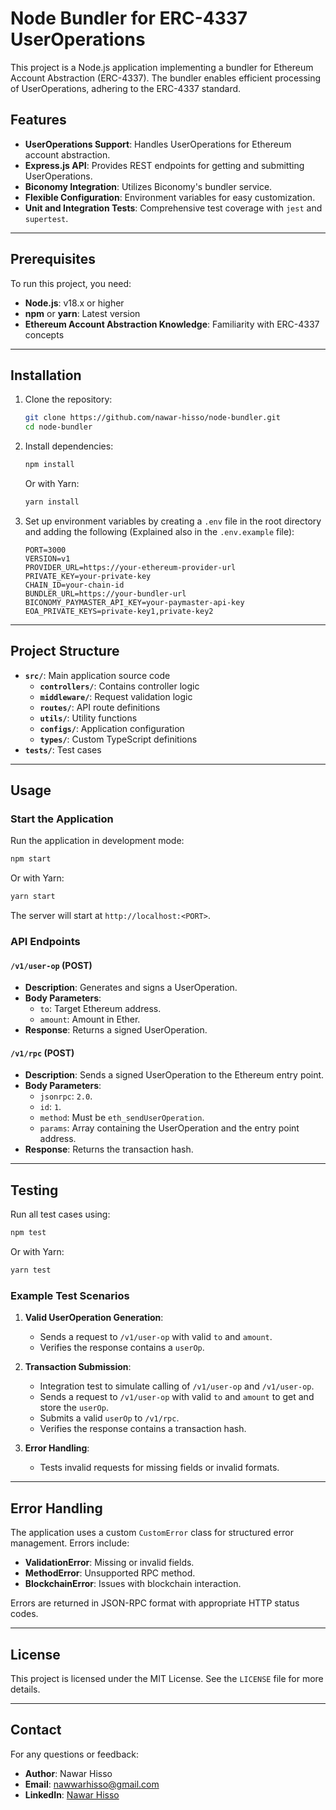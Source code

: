 # Node Bundler for ERC-4337 UserOperations

This project is a Node.js application implementing a bundler for Ethereum Account Abstraction (ERC-4337). The bundler enables efficient processing of UserOperations, adhering to the ERC-4337 standard.

## Features

- **UserOperations Support**: Handles UserOperations for Ethereum account abstraction.
- **Express.js API**: Provides REST endpoints for getting and submitting UserOperations.
- **Biconomy Integration**: Utilizes Biconomy's bundler service.
- **Flexible Configuration**: Environment variables for easy customization.
- **Unit and Integration Tests**: Comprehensive test coverage with `jest` and `supertest`.

---

## Prerequisites

To run this project, you need:

- **Node.js**: v18.x or higher
- **npm** or **yarn**: Latest version
- **Ethereum Account Abstraction Knowledge**: Familiarity with ERC-4337 concepts

---

## Installation

1. Clone the repository:

   ```bash
   git clone https://github.com/nawar-hisso/node-bundler.git
   cd node-bundler
   ```

2. Install dependencies:

   ```bash
   npm install
   ```

   Or with Yarn:

   ```bash
   yarn install
   ```

3. Set up environment variables by creating a `.env` file in the root directory and adding the following (Explained also in the `.env.example` file):
   ```env
   PORT=3000
   VERSION=v1
   PROVIDER_URL=https://your-ethereum-provider-url
   PRIVATE_KEY=your-private-key
   CHAIN_ID=your-chain-id
   BUNDLER_URL=https://your-bundler-url
   BICONOMY_PAYMASTER_API_KEY=your-paymaster-api-key
   EOA_PRIVATE_KEYS=private-key1,private-key2
   ```

---

## Project Structure

- **`src/`**: Main application source code
  - **`controllers/`**: Contains controller logic
  - **`middleware/`**: Request validation logic
  - **`routes/`**: API route definitions
  - **`utils/`**: Utility functions
  - **`configs/`**: Application configuration
  - **`types/`**: Custom TypeScript definitions
- **`tests/`**: Test cases

---

## Usage

### Start the Application

Run the application in development mode:

```bash
npm start
```

Or with Yarn:

```bash
yarn start
```

The server will start at `http://localhost:<PORT>`.

### API Endpoints

#### `/v1/user-op` (POST)

- **Description**: Generates and signs a UserOperation.
- **Body Parameters**:
  - `to`: Target Ethereum address.
  - `amount`: Amount in Ether.
- **Response**: Returns a signed UserOperation.

#### `/v1/rpc` (POST)

- **Description**: Sends a signed UserOperation to the Ethereum entry point.
- **Body Parameters**:
  - `jsonrpc`: `2.0`.
  - `id`: `1`.
  - `method`: Must be `eth_sendUserOperation`.
  - `params`: Array containing the UserOperation and the entry point address.
- **Response**: Returns the transaction hash.

---

## Testing

Run all test cases using:

```bash
npm test
```

Or with Yarn:

```bash
yarn test
```

### Example Test Scenarios

1. **Valid UserOperation Generation**:

   - Sends a request to `/v1/user-op` with valid `to` and `amount`.
   - Verifies the response contains a `userOp`.

2. **Transaction Submission**:

   - Integration test to simulate calling of `/v1/user-op` and `/v1/user-op`.
   - Sends a request to `/v1/user-op` with valid `to` and `amount` to get and store the `userOp`.
   - Submits a valid `userOp` to `/v1/rpc`.
   - Verifies the response contains a transaction hash.

3. **Error Handling**:
   - Tests invalid requests for missing fields or invalid formats.

---

## Error Handling

The application uses a custom `CustomError` class for structured error management. Errors include:

- **ValidationError**: Missing or invalid fields.
- **MethodError**: Unsupported RPC method.
- **BlockchainError**: Issues with blockchain interaction.

Errors are returned in JSON-RPC format with appropriate HTTP status codes.

---

## License

This project is licensed under the MIT License. See the `LICENSE` file for more details.

---

## Contact

For any questions or feedback:

- **Author**: Nawar Hisso
- **Email**: [nawwarhisso@gmail.com](mailto:nawwarhisso@gmail.com)
- **LinkedIn**: [Nawar Hisso](https://www.linkedin.com/in/nawarhisso/)
